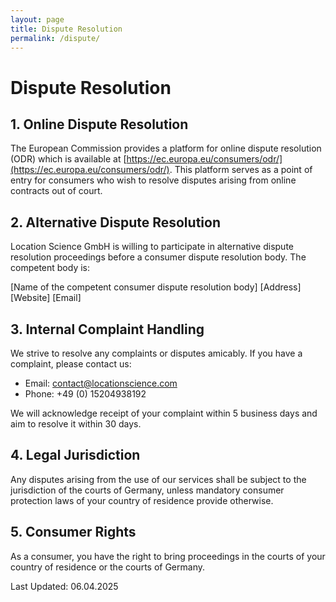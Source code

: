 ```yaml
---
layout: page
title: Dispute Resolution
permalink: /dispute/
---
```


# Dispute Resolution

## 1. Online Dispute Resolution

The European Commission provides a platform for online dispute resolution (ODR) which is available at [https://ec.europa.eu/consumers/odr/](https://ec.europa.eu/consumers/odr/). This platform serves as a point of entry for consumers who wish to resolve disputes arising from online contracts out of court.

## 2. Alternative Dispute Resolution

Location Science GmbH is willing to participate in alternative dispute resolution proceedings before a consumer dispute resolution body. The competent body is:

[Name of the competent consumer dispute resolution body]
[Address]
[Website]
[Email]

## 3. Internal Complaint Handling

We strive to resolve any complaints or disputes amicably. If you have a complaint, please contact us:

- Email: [contact@locationscience.com](mailto:contact@locationscience.com)
- Phone: +49 (0) 15204938192

We will acknowledge receipt of your complaint within 5 business days and aim to resolve it within 30 days.

## 4. Legal Jurisdiction

Any disputes arising from the use of our services shall be subject to the jurisdiction of the courts of Germany, unless mandatory consumer protection laws of your country of residence provide otherwise.

## 5. Consumer Rights

As a consumer, you have the right to bring proceedings in the courts of your country of residence or the courts of Germany.

Last Updated: 06.04.2025 